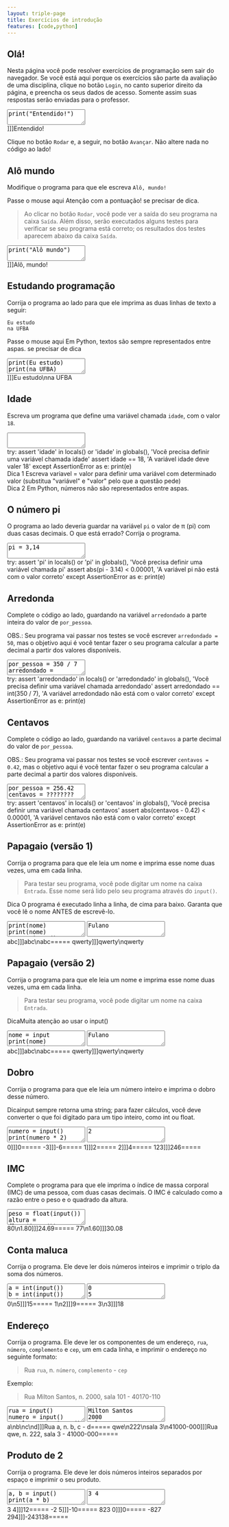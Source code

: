 ```yaml
---
layout: triple-page
title: Exercícios de introdução
features: [code,python]
---
```


## Olá!

Nesta página você pode resolver exercícios de programação sem sair do navegador. Se você está aqui porque os exercícios são parte da avaliação de uma disciplina, clique no botão `Login`, no canto superior direito da página, e preencha os seus dados de acesso. Somente assim suas respostas serão enviadas para o professor.

<textarea class="code lang-python">
print("Entendido!")
</textarea>

<div class="testcases">
]]]Entendido!
</div>

Clique no botão `Rodar` e, a seguir, no botão `Avançar`. Não altere nada no código ao lado!

## Alô mundo

Modifique o programa para que ele escreva `Alô, mundo!`

Passe o mouse <span class="tooltip">aqui
<span class="tooltiptext">Atenção com a pontuação!</span></span> se precisar de dica.


> Ao clicar no botão `Rodar`, você pode ver a saída do seu programa na caixa `Saída`. Além disso, serão executados alguns testes para verificar se seu programa está correto; os resultados dos testes aparecem abaixo da caixa `Saída`.

<textarea class="code lang-python">
print("Alô mundo")
</textarea>

<div class="testcases">
]]]Alô, mundo!
</div>

## Estudando programação

Corrija o programa ao lado para que ele imprima as duas linhas de texto a seguir:

```
Eu estudo
na UFBA
```

Passe o mouse <span class="tooltip">aqui
<span class="tooltiptext">Em Python, textos são sempre representados entre aspas.</span></span> se precisar de dica

<textarea class="code lang-python">
print(Eu estudo)
print(na UFBA)
</textarea>

<div class="testcases">
]]]Eu estudo\nna UFBA
</div>

## Idade

Escreva um programa que define uma variável chamada `idade`, com o valor `18`.

<textarea class="code lang-python">
</textarea>

<div class="testcode">
try:
  assert 'idade' in locals() or 'idade' in globals(), 'Você precisa definir uma variável chamada idade'
  assert idade == 18, 'A variável idade deve valer 18'
except AssertionError as e:
  print(e)
</div>

<div>
<span class="tooltip">Dica 1
<span class="tooltiptext">Escreva variavel = valor para definir uma variável com determinado valor (substitua "variável" e "valor" pelo que a questão pede)</span></span>
</div>
<div>
<span class="tooltip">Dica 2
<span class="tooltiptext">Em Python, números não são representados entre aspas.</span></span>
</div>
<div></div>

## O número pi

O programa ao lado deveria guardar na variável `pi` o valor de π (pi) com duas casas decimais. O que está errado? Corrija o programa.

<textarea class="code lang-python">
pi = 3,14
</textarea>

<div class="testcode">
try:
  assert 'pi' in locals() or 'pi' in globals(), 'Você precisa definir uma variável chamada pi'
  assert abs(pi - 3.14) < 0.00001, 'A variável pi não está com o valor correto'
except AssertionError as e:
  print(e)
</div>

## Arredonda

Complete o código ao lado, guardando na variável `arredondado` a parte inteira do valor de `por_pessoa`.

OBS.: Seu programa vai passar nos testes se você escrever `arredondado = 50`, mas o objetivo aqui é você tentar fazer o seu programa calcular a parte decimal a partir dos valores disponíveis.

<textarea class="code lang-python">
por_pessoa = 350 / 7
arredondado = ????????
</textarea>

<div class="testcode">
try:
  assert 'arredondado' in locals() or 'arredondado' in globals(), 'Você precisa definir uma variável chamada arredondado'
  assert arredondado == int(350 / 7), 'A variável arredondado não está com o valor correto'
except AssertionError as e:
  print(e)
</div>

## Centavos

Complete o código ao lado, guardando na variável `centavos` a parte decimal do valor de `por_pessoa`.

OBS.: Seu programa vai passar nos testes se você escrever `centavos = 0.42`, mas o objetivo aqui é você tentar fazer o seu programa calcular a parte decimal a partir dos valores disponíveis.

<textarea class="code lang-python">
por_pessoa = 256.42
centavos = ????????
</textarea>

<div class="testcode">
try:
  assert 'centavos' in locals() or 'centavos' in globals(), 'Você precisa definir uma variável chamada centavos'
  assert abs(centavos - 0.42) < 0.00001, 'A variável centavos não está com o valor correto'
except AssertionError as e:
  print(e)
</div>

## Papagaio (versão 1)

Corrija o programa para que ele leia um nome e imprima esse nome duas vezes, uma em cada linha.

> Para testar seu programa, você pode digitar um nome na caixa `Entrada`. Esse nome será lido pelo seu programa através do `input()`.

<span class="tooltip">Dica
<span class="tooltiptext">O programa é executado linha a linha, de cima para baixo. Garanta que você lê o nome ANTES de escrevê-lo.</span></span>

<textarea class="code lang-python">
print(nome)
print(nome)
nome = input()
</textarea>

<textarea class="stdin">Fulano</textarea>
<div class="testcases">
abc]]]abc\nabc=====
qwerty]]]qwerty\nqwerty
</div>


## Papagaio (versão 2)

Corrija o programa para que ele leia um nome e imprima esse nome duas vezes, uma em cada linha.

> Para testar seu programa, você pode digitar um nome na caixa `Entrada`.

<span class="tooltip">Dica<span class="tooltiptext">Muita atenção ao usar o input()</span></span>

<textarea class="code lang-python">
nome = input
print(nome)
print(nome)
</textarea>

<textarea class="stdin">Fulano</textarea>
<div class="testcases">
abc]]]abc\nabc=====
qwerty]]]qwerty\nqwerty
</div>


## Dobro

Corrija o programa para que ele leia um número inteiro e imprima o dobro desse número.

<span class="tooltip">Dica<span class="tooltiptext">input sempre retorna uma string; para fazer cálculos, você deve converter o que foi digitado para um tipo inteiro, como int ou float.</span></span>

<textarea class="code lang-python">
numero = input()
print(numero * 2)
</textarea>

<textarea class="stdin">2</textarea>
<div class="testcases">
0]]]0=====
-3]]]-6=====
1]]]2=====
2]]]4=====
123]]]246=====
</div>



## IMC

Complete o programa para que ele imprima o índice de massa corporal (IMC) de uma pessoa, com duas casas decimais. O IMC é calculado como a razão entre o peso e o quadrado da altura.

<textarea class="code lang-python">
peso = float(input())
altura = float(input())
# troque o valor 3.1415 pelo cálculo do IMC
imc = 3.1415 
print(f'{imc:.2f}')
</textarea>

<div class="testcases">
80\n1.80]]]24.69=====
77\n1.60]]]30.08
</div>

## Conta maluca

Corrija o programa. Ele deve ler dois números inteiros e imprimir o triplo da soma dos números.

<textarea class="code lang-python">
a = int(input())
b = int(input())
print(a + b * 3)
</textarea>

<textarea class="stdin">0
5</textarea>
<div class="testcases">
0\n5]]]15=====
1\n2]]]9=====
3\n3]]]18
</div>

## Endereço

Corrija o programa. Ele deve ler os componentes de um endereço, `rua`, `número`, `complemento` e `cep`, um em cada linha, e imprimir o endereço no seguinte formato:

> Rua `rua`, n. `número`, `complemento` - `cep`

Exemplo:

> Rua Milton Santos, n. 2000, sala 101 - 40170-110

<textarea class="code lang-python">
rua = input()
numero = input()
complemento = input()
cep = input()
print(rua, numero, complemento, cep)
</textarea>

<textarea class="stdin">Milton Santos
2000
sala 101
40170-110</textarea>

<div class="testcases">
a\nb\nc\nd]]]Rua a, n. b, c - d=====
qwe\n222\nsala 3\n41000-000]]]Rua qwe, n. 222, sala 3 - 41000-000=====
</div>

## Produto de 2

Corrija o programa. Ele deve ler dois números inteiros separados por espaço e imprimir o seu produto.

<textarea class="code lang-python">
a, b = input()
print(a * b)
</textarea>

<textarea class="stdin">3 4</textarea>
<div class="testcases">
3 4]]]12=====
-2 5]]]-10=====
823 0]]]0=====
-827 294]]]-243138=====
</div>

